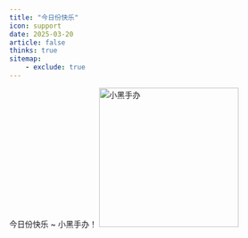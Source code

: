 ```yaml
---
title: "今日份快乐"
icon: support
date: 2025-03-20
article: false
thinks: true
sitemap:
    - exclude: true
---
```

今日份快乐 ~
小黑手办！
<img src="https://s21.ax1x.com/2025/03/23/pEBCpK1.jpg" alt="小黑手办" width="250" />